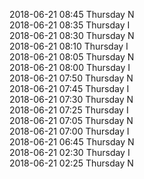 2018-06-21 08:45 Thursday  N  
2018-06-21 08:35 Thursday  I  
2018-06-21 08:30 Thursday  N  
2018-06-21 08:10 Thursday  I  
2018-06-21 08:05 Thursday  N  
2018-06-21 08:00 Thursday  I  
2018-06-21 07:50 Thursday  N  
2018-06-21 07:45 Thursday  I  
2018-06-21 07:30 Thursday  N  
2018-06-21 07:25 Thursday  I  
2018-06-21 07:05 Thursday  N  
2018-06-21 07:00 Thursday  I  
2018-06-21 06:45 Thursday  N  
2018-06-21 02:30 Thursday  I  
2018-06-21 02:25 Thursday  N  

